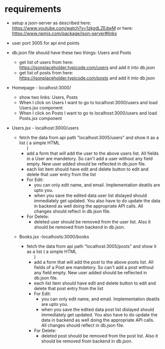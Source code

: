 # requirements
-  setup a json-server as described here: https://www.youtube.com/watch?v=1zkgdLZEdwM or here: https://www.npmjs.com/package/json-server#links
-  user port 3005 for api end points
-  db.json file should have these two things: Users and Posts 
    - get list of users from here: https://jsonplaceholder.typicode.com/users and add it into db.json
    - get list of posts from here: https://jsonplaceholder.typicode.com/posts and add it into db.json
- Homepage - localhost:3000/
  - show two links: Users, Posts
  - When I click on Users I want to go to localhost:3000/users and load Users.jsx component
  - When I click on Posts I want to go to localhost:3000/users and load Posts.jsx component
 
- Users.jsx - localhost:3000/users
    - fetch the data from api path "localhost:3005/users" and show it as a list ( a simple HTML <ul> )
    - add a form that will add the user to the above users list. All fields in a User are mandetory. So can't add a user without any field empty. New user added should be reflected in db.json file.
    - each list item should have edit and delete button to edit and delete that user entry from the list
    - For Edit:
        - you can only edit name, and email. Implementation deatils are upto you.
        - when you save the edited data user list dislayed should immediately get updated. You also have to do update the data in backend as well doing the appropriate API calls. All changes should reflect in db.json file.
    - For Delete: 
        - deleted user should be removed from the user list. Also it should be removed from backend in db.json.
  
- Books.jsx -localhosts:3000/books
    - fetch the data from api path "localhost:3005/posts" and show it as a list ( a simple HTML <ul> )
    - add a form that will add the post to the above posts list. All fields of a Post are mandetory. So can't add a post without any field empty. New user added should be reflected in db.json file.
    - each list item should have edit and delete button to edit and delete that post entry from the list
    - For Edit:
        - you can only edit name, and email. Implementation deatils are upto you.
        - when you save the edited data post list dislayed should immediately get updated. You also have to do update the data in backend as well doing the appropriate API calls. All changes should reflect in db.json file.
    - For Delete: 
        - deleted post should be removed from the post list. Also it should be removed from backend in db.json.
  
       
